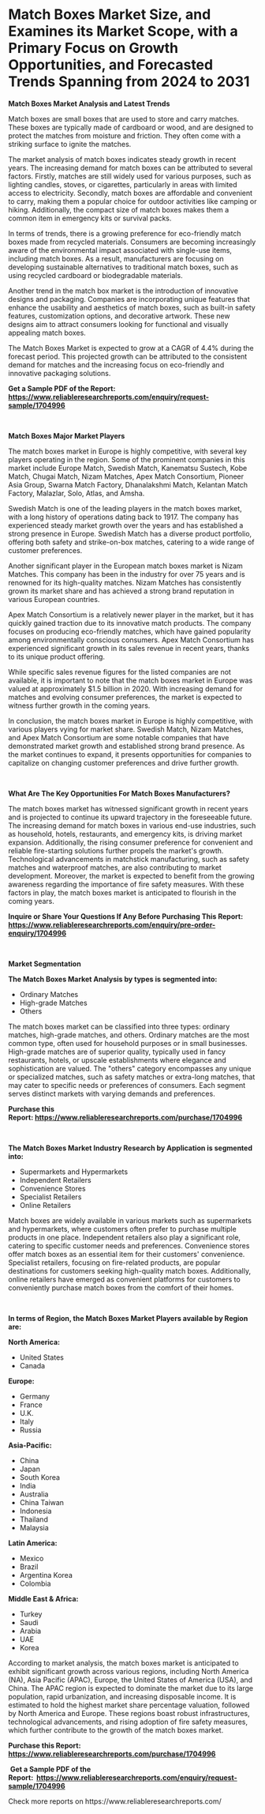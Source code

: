 <p><h1>Match Boxes Market Size, and Examines its Market Scope, with a Primary Focus on Growth Opportunities, and Forecasted Trends Spanning from 2024 to 2031</h1></p><p><strong>Match Boxes Market Analysis and Latest Trends</strong></p>
<p><p>Match boxes are small boxes that are used to store and carry matches. These boxes are typically made of cardboard or wood, and are designed to protect the matches from moisture and friction. They often come with a striking surface to ignite the matches.</p><p>The market analysis of match boxes indicates steady growth in recent years. The increasing demand for match boxes can be attributed to several factors. Firstly, matches are still widely used for various purposes, such as lighting candles, stoves, or cigarettes, particularly in areas with limited access to electricity. Secondly, match boxes are affordable and convenient to carry, making them a popular choice for outdoor activities like camping or hiking. Additionally, the compact size of match boxes makes them a common item in emergency kits or survival packs.</p><p>In terms of trends, there is a growing preference for eco-friendly match boxes made from recycled materials. Consumers are becoming increasingly aware of the environmental impact associated with single-use items, including match boxes. As a result, manufacturers are focusing on developing sustainable alternatives to traditional match boxes, such as using recycled cardboard or biodegradable materials.</p><p>Another trend in the match box market is the introduction of innovative designs and packaging. Companies are incorporating unique features that enhance the usability and aesthetics of match boxes, such as built-in safety features, customization options, and decorative artwork. These new designs aim to attract consumers looking for functional and visually appealing match boxes.</p><p>The Match Boxes Market is expected to grow at a CAGR of 4.4% during the forecast period. This projected growth can be attributed to the consistent demand for matches and the increasing focus on eco-friendly and innovative packaging solutions.</p></p>
<p><strong>Get a Sample PDF of the Report:&nbsp; <a href="https://www.reliableresearchreports.com/enquiry/request-sample/1704996">https://www.reliableresearchreports.com/enquiry/request-sample/1704996</a></strong></p>
<p>&nbsp;</p>
<p><strong>Match Boxes Major Market Players</strong></p>
<p><p>The match boxes market in Europe is highly competitive, with several key players operating in the region. Some of the prominent companies in this market include Europe Match, Swedish Match, Kanematsu Sustech, Kobe Match, Chugai Match, Nizam Matches, Apex Match Consortium, Pioneer Asia Group, Swarna Match Factory, Dhanalakshmi Match, Kelantan Match Factory, Malazlar, Solo, Atlas, and Amsha.</p><p>Swedish Match is one of the leading players in the match boxes market, with a long history of operations dating back to 1917. The company has experienced steady market growth over the years and has established a strong presence in Europe. Swedish Match has a diverse product portfolio, offering both safety and strike-on-box matches, catering to a wide range of customer preferences.</p><p>Another significant player in the European match boxes market is Nizam Matches. This company has been in the industry for over 75 years and is renowned for its high-quality matches. Nizam Matches has consistently grown its market share and has achieved a strong brand reputation in various European countries.</p><p>Apex Match Consortium is a relatively newer player in the market, but it has quickly gained traction due to its innovative match products. The company focuses on producing eco-friendly matches, which have gained popularity among environmentally conscious consumers. Apex Match Consortium has experienced significant growth in its sales revenue in recent years, thanks to its unique product offering.</p><p>While specific sales revenue figures for the listed companies are not available, it is important to note that the match boxes market in Europe was valued at approximately $1.5 billion in 2020. With increasing demand for matches and evolving consumer preferences, the market is expected to witness further growth in the coming years.</p><p>In conclusion, the match boxes market in Europe is highly competitive, with various players vying for market share. Swedish Match, Nizam Matches, and Apex Match Consortium are some notable companies that have demonstrated market growth and established strong brand presence. As the market continues to expand, it presents opportunities for companies to capitalize on changing customer preferences and drive further growth.</p></p>
<p>&nbsp;</p>
<p><strong>What Are The Key Opportunities For Match Boxes Manufacturers?</strong></p>
<p><p>The match boxes market has witnessed significant growth in recent years and is projected to continue its upward trajectory in the foreseeable future. The increasing demand for match boxes in various end-use industries, such as household, hotels, restaurants, and emergency kits, is driving market expansion. Additionally, the rising consumer preference for convenient and reliable fire-starting solutions further propels the market's growth. Technological advancements in matchstick manufacturing, such as safety matches and waterproof matches, are also contributing to market development. Moreover, the market is expected to benefit from the growing awareness regarding the importance of fire safety measures. With these factors in play, the match boxes market is anticipated to flourish in the coming years.</p></p>
<p><strong>Inquire or Share Your Questions If Any Before Purchasing This Report: <a href="https://www.reliableresearchreports.com/enquiry/pre-order-enquiry/1704996">https://www.reliableresearchreports.com/enquiry/pre-order-enquiry/1704996</a></strong></p>
<p>&nbsp;</p>
<p><strong>Market Segmentation</strong></p>
<p><strong>The Match Boxes Market Analysis by types is segmented into:</strong></p>
<p><ul><li>Ordinary Matches</li><li>High-grade Matches</li><li>Others</li></ul></p>
<p><p>The match boxes market can be classified into three types: ordinary matches, high-grade matches, and others. Ordinary matches are the most common type, often used for household purposes or in small businesses. High-grade matches are of superior quality, typically used in fancy restaurants, hotels, or upscale establishments where elegance and sophistication are valued. The "others" category encompasses any unique or specialized matches, such as safety matches or extra-long matches, that may cater to specific needs or preferences of consumers. Each segment serves distinct markets with varying demands and preferences.</p></p>
<p><strong>Purchase this Report:&nbsp;<a href="https://www.reliableresearchreports.com/purchase/1704996">https://www.reliableresearchreports.com/purchase/1704996</a></strong></p>
<p>&nbsp;</p>
<p><strong>The Match Boxes Market Industry Research by Application is segmented into:</strong></p>
<p><ul><li>Supermarkets and Hypermarkets</li><li>Independent Retailers</li><li>Convenience Stores</li><li>Specialist Retailers</li><li>Online Retailers</li></ul></p>
<p><p>Match boxes are widely available in various markets such as supermarkets and hypermarkets, where customers often prefer to purchase multiple products in one place. Independent retailers also play a significant role, catering to specific customer needs and preferences. Convenience stores offer match boxes as an essential item for their customers' convenience. Specialist retailers, focusing on fire-related products, are popular destinations for customers seeking high-quality match boxes. Additionally, online retailers have emerged as convenient platforms for customers to conveniently purchase match boxes from the comfort of their homes.</p></p>
<p>&nbsp;</p>
<p><strong>In terms of Region, the Match Boxes Market Players available by Region are:</strong></p>
<p>
    <p> <strong> North America: </strong>
        <ul>
            <li>United States</li>
            <li>Canada</li>
        </ul>
        </p> 
    <p> <strong> Europe: </strong>
        <ul>
            <li>Germany</li>
            <li>France</li>
            <li>U.K.</li>
            <li>Italy</li>
            <li>Russia</li>
        </ul>
        </p> 
    <p> <strong> Asia-Pacific: </strong>
        <ul>
            <li>China</li>
            <li>Japan</li>
            <li>South Korea</li>
            <li>India</li>
            <li>Australia</li>
            <li>China Taiwan</li>
            <li>Indonesia</li>
            <li>Thailand</li>
            <li>Malaysia</li>
        </ul>
        </p> 
    <p> <strong> Latin America: </strong>
        <ul>
            <li>Mexico</li>
            <li>Brazil</li>
            <li>Argentina Korea</li>
            <li>Colombia</li>
        </ul>
        </p> 
    <p> <strong> Middle East & Africa: </strong>
        <ul>
            <li>Turkey</li>
            <li>Saudi</li>
            <li>Arabia</li>
            <li>UAE</li>
            <li>Korea</li>
        </ul>
    </p>
    </p>
<p><p>According to market analysis, the match boxes market is anticipated to exhibit significant growth across various regions, including North America (NA), Asia Pacific (APAC), Europe, the United States of America (USA), and China. The APAC region is expected to dominate the market due to its large population, rapid urbanization, and increasing disposable income. It is estimated to hold the highest market share percentage valuation, followed by North America and Europe. These regions boast robust infrastructures, technological advancements, and rising adoption of fire safety measures, which further contribute to the growth of the match boxes market.</p></p>
<p><strong>Purchase this Report: <a href="https://www.reliableresearchreports.com/purchase/1704996">https://www.reliableresearchreports.com/purchase/1704996</a></strong></p>
<p>&nbsp;<strong>Get a Sample PDF of the Report:&nbsp;&nbsp;<a href="https://www.reliableresearchreports.com/enquiry/request-sample/1704996">https://www.reliableresearchreports.com/enquiry/request-sample/1704996</a></strong></p>
<p><strong></strong></p>
<p>Check more reports on https://www.reliableresearchreports.com/</p>